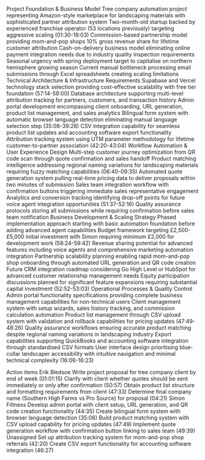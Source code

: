 Project Foundation & Business Model
Tree company automation project representing Amazon-style marketplace for landscaping materials with sophisticated partner attribution system
Two-month-old startup backed by experienced franchise operator (53 locations previously) targeting aggressive scaling (01:30-19:03)
Commission-based partnership model providing mom-and-pop shops 10% gross revenue share for lifetime customer attribution
Cash-on-delivery business model eliminating online payment integration needs due to industry quality inspection requirements
Seasonal urgency with spring deployment target to capitalise on northern hemisphere growing season
Current manual bottleneck processing email submissions through Excel spreadsheets creating scaling limitations
Technical Architecture & Infrastructure Requirements
Supabase and Vercel technology stack selection providing cost-effective scalability with free tier foundation (57:14-58:00)
Database architecture supporting multi-level attribution tracking for partners, customers, and transaction history
Admin portal development encompassing client onboarding, URL generation, product list management, and sales analytics
Bilingual form system with automatic browser language detection eliminating manual language selection step (35:08-39:28)
CSV integration capability for seamless product list updates and accounting software export functionality
Attribution tracking system using UTM parameter methodology for lifetime customer-to-partner association (42:20-43:04)
Workflow Automation & User Experience Design
Multi-step customer journey optimization from QR code scan through quote confirmation and sales handoff
Product matching intelligence addressing regional naming variations for landscaping materials requiring fuzzy matching capabilities (06:40-09:35)
Automated quote generation system pulling real-time pricing data to deliver proposals within two minutes of submission
Sales team integration workflow with confirmation buttons triggering immediate sales representative engagement
Analytics and conversion tracking identifying drop-off points for future voice agent integration opportunities (51:37-52:16)
Quality assurance protocols storing all submissions while requiring confirmation before sales team notification
Business Development & Scaling Strategy
Phased implementation approach starting with basic automation foundation before adding advanced agent capabilities
Budget framework targeting £2,500-£5,000 initial investment with Simon requiring minimum £2,000 for development work (58:24-59:42)
Revenue sharing potential for advanced features including voice agents and comprehensive marketing automation integration
Partnership scalability planning enabling rapid mom-and-pop shop onboarding through automated URL generation and QR code creation
Future CRM integration roadmap considering Go High Level or HubSpot for advanced customer relationship management needs
Equity participation discussions planned for significant feature expansions requiring substantial capital investment (52:52-53:03)
Operational Processes & Quality Control
Admin portal functionality specifications providing complete business management capabilities for non-technical users
Client management system with setup wizards, sales history tracking, and commission calculation automation
Product list management through CSV upload system with validation and rollback capabilities for pricing updates (47:49-48:26)
Quality assurance workflows ensuring accurate product matching despite regional naming variations in landscaping industry
Export capabilities supporting QuickBooks and accounting software integration through standardised CSV formats
User interface design prioritising blue-collar landscaper accessibility with intuitive navigation and minimal technical complexity (16:06-16:23)

Action items
Erik Bledsoe
Write project proposal for tree company client by end of week (01:01:15)
Clarify with client whether quotes should be sent immediately or only after confirmation (50:57)
Obtain product list structure and formatting requirements from client (47:33)
Determine final company name (Southern High Farms vs Pro Source) for proposal (04:21)
Simon Filtness
Develop admin portal with client setup, URL generation, and QR code creation functionality (44:35)
Create bilingual form system with browser language detection (35:08)
Build product matching system with CSV upload capability for pricing updates (47:49)
Implement quote generation workflow with confirmation button linking to sales team (49:39)
Unassigned
Set up attribution tracking system for mom-and-pop shop referrals (42:20)
Create CSV export functionality for accounting software integration (46:27)
